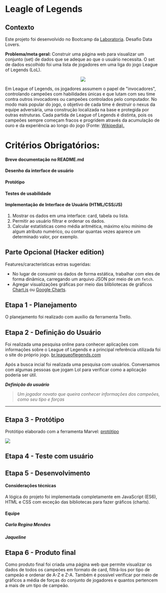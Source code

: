 # Leagle of Legends

## Contexto
   
Este projeto foi desenvolvido no Bootcamp da [Laboratoria](https://www.laboratoria.la/). Desafio Data Lovers.

****Problema/meta geral:**** Construir uma página web para visualizar um conjunto (set) de dados que se adeque ao que o usuário necessita. O set de dados escolhido foi uma lista de jogadores em uma liga do jogo League of Legends (LoL).


  
<p  align="center">

  

<img  src='https://media.lolusercontent.com/api/embedly/1/image/resize?url=http%3A%2F%2Forig09.deviantart.net%2F84ec%2Ff%2F2013%2F179%2F7%2F6%2Fspirit_guard_udyr__animated_gif__by_darkstriiker-d6b1ard.gif&key=f0abbd34f14549f3a15cd94dd9970851&width=425'  />

  

</p>

 
Em League of Legends, os jogadores assumem o papel de "invocadores", controlando campeões com habilidades únicas e que lutam com seu time contra outros invocadores ou campeões controlados pelo computador. No modo mais popular do jogo, o objetivo de cada time é destruir o nexus da equipe adversária, uma construção localizada na base e protegida por outras estruturas. Cada partida de League of Legends é distinta, pois os campeões sempre começam fracos e progridem através da acumulação de ouro e da experiência ao longo do jogo (Fonte: [Wikipedia).](https://pt.wikipedia.org/wiki/League_of_Legends)  

# Critérios Obrigatórios:

#### Breve documentação  no README.md
#### Desenho da interface de usuário
#### Protótipo
#### Testes de usabilidade
#### Implementação de Interface de Usuário (HTML/CSS/JS)

1. Mostrar os dados em uma interface: card, tabela ou lista. 
2. Permitir ao usuário filtrar e ordenar os dados.
3. Calcular estatísticas como média aritmética, máximo e/ou mínimo de algum
   atributo numérico, ou contar quantas vezes aparece um determinado valor,
   por exemplo.

## Parte Opcional (Hacker edition)

Features/características extras sugeridas:
* No lugar de consumir os dados de forma estática, trabalhar com
  eles de forma dinâmica, carregando um arquivo JSON por meio de um `fetch`.
* Agregar visualizações gráficas por meio das blibliotecas de gráficos  [Chart.js](https://www.chartjs.org/) ou [Google Charts](https://developers.google.com/chart/).

   
## Etapa 1 - Planejamento

O planejamento foi realizado com auxílio da ferramenta Trello.



## Etapa 2 - Definição do Usuário

Foi realizada uma pesquisa online para conhecer aplicações com informações sobre o League of Legends e a principal referência utilizada foi o site do próprio jogo. [br.leagueoflegends.com](https://br.leagueoflegends.com/pt/)

Após a busca incial foi realizada uma pesquisa com usuários. Conversamos com algumas pessoas que jogam Lol para verificar como a aplicação poderia ser útil. 
  
  

*****_Definição do usuário_*****

  

> _Um jogador novato que queira conhecer informações dos campeões, como seu tipo e forças_

  

********

  


## Etapa 3 - Protótipo

Protótipo elaborado com a ferramenta Marvel: [protótipo](https://marvelapp.com/6ddi6b7/screen/53819908) 

<img  src='assets/img/protótipo.png'/>  

  

## Etapa 4 - Teste com usuário  



  

## Etapa 5 - Desenvolvimento

#### Considerações técnicas

A lógica do projeto foi implementada completamente em JavaScript (ES6), HTML e CSS com exceção das bibliotecas para fazer gráficos (charts).

#### Equipe

##### Carla Regina Mendes 
##### Jaqueline 

## Etapa 6 - Produto final

Como produto final foi criada uma página web que permite visualizar os dados de todos os campeões em formato de card, filtrá-los por tipo de campeão e ordenar de A-Z e Z-A. Também é possível verificar por meio de gráficos a média de forças do conjunto de jogadores e quantos pertencem a mais de um tipo de campeão.
